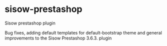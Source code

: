 sisow-prestashop
================

Sisow prestashop plugin

Bug fixes, adding default templates for default-bootstrap theme and general improvements to the Sisow Prestashop 3.6.3. plugin
